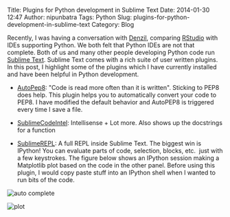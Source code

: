 Title: Plugins for Python development in Sublime Text
Date: 2014-01-30 12:47
Author: nipunbatra
Tags: Python
Slug: plugins-for-python-development-in-sublime-text
Category: Blog

Recently, I was having a conversation with [Denzil][], comparing
[RStudio][] with IDEs supporting Python. We both felt that Python IDEs
are not that complete. Both of us and many other people developing
Python code run [Sublime Text][]. Sublime Text comes with a rich suite
of user written plugins. In this post, I highlight some of the plugins
which I have currently installed and have been helpful in Python
development.

-   [AutoPep8][]: "Code is read more often than it is written". Sticking
    to PEP8 does help. This plugin helps you to automatically convert
    your code to PEP8. I have modified the default behavior and AutoPEP8
    is triggered every time I save a file.
-   [SublimeCodeIntel][]: Intellisense + Lot more. Also shows up the
    docstrings for a function


-   [SublimeREPL][]: A full REPL inside Sublime Text. The biggest win is
    IPython! You can evaluate parts of code, selection, blocks, etc.
     just with a few keystrokes. The figure below shows an IPython
    session making a Matplotlib plot based on the code in the other
    panel. Before using this plugin, I would copy paste stuff into an
    IPython shell when I wanted to run bits of the code.

![auto complete](http://nipunbatra.files.wordpress.com/2014/01/auto_complete.png)

![plot](http://nipunbatra.files.wordpress.com/2014/01/plot.png)


 

 

  [Denzil]: http://correa.in/
  [RStudio]: http://www.rstudio.com/
  [Sublime Text]: http://www.sublimetext.com/
  [AutoPep8]: https://github.com/wistful/SublimeAutoPEP8
  [SublimeCodeIntel]: http://sublimecodeintel.github.io/SublimeCodeIntel/
  [SublimeREPL]: https://github.com/wuub/SublimeREPL
 
  
